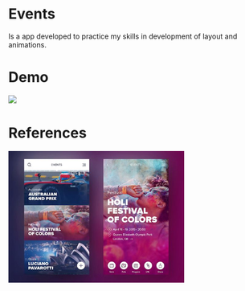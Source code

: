 # Events
Is a app developed to practice my skills in development of layout and animations.

# Demo
<img src="images/gif-events-app.gif" width="350">

# References
<a href="https://br.pinterest.com/pin/779052435515441662/">
  <img src="images/layout.jpg" width="350">
</a>
